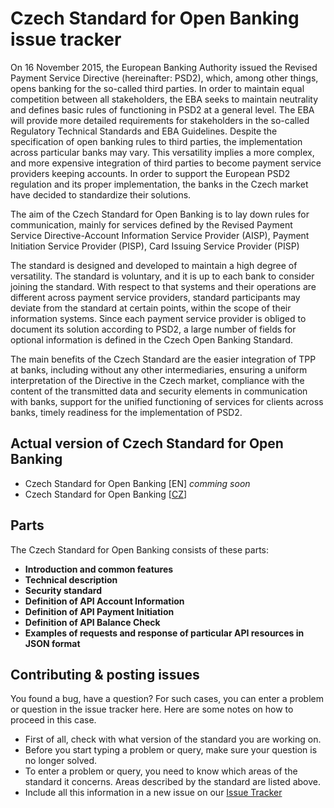 # Czech Standard for Open Banking issue tracker
On 16 November 2015, the European Banking Authority issued the Revised Payment Service Directive (hereinafter: PSD2), which, among other things, opens banking for the so-called third parties. In order to maintain equal competition between all stakeholders, the EBA seeks to maintain neutrality and defines basic rules of functioning in PSD2 at a general level. The EBA will provide more detailed requirements for stakeholders in the so-called Regulatory Technical Standards and EBA Guidelines. Despite the specification of open banking rules to third parties, the implementation across particular banks may vary. This versatility implies a more complex, and more expensive integration of third parties to become payment service providers keeping accounts. In order to support the European PSD2 regulation and its proper implementation, the banks in the Czech market have decided to standardize their solutions.

The aim of the Czech Standard for Open Banking is to lay down rules for communication, mainly for services defined by the Revised Payment Service Directive-Account Information Service Provider (AISP), Payment Initiation Service Provider (PISP), Card Issuing Service Provider (PISP)

The standard is designed and developed to maintain a high degree of versatility. The standard is voluntary, and it is up to each bank to consider joining the standard. With respect to that systems and their operations are different across payment service providers, standard participants may deviate from the standard at certain points, within the scope of their information systems. Since each payment service provider is obliged to document its solution according to PSD2, a large number of fields for optional information is defined in the Czech Open Banking Standard.

The main benefits of the Czech Standard are the easier integration of TPP at banks, including without any other intermediaries, ensuring a uniform interpretation of the Directive in the Czech market, compliance with the content of the transmitted data and security elements in communication with banks, support for the unified functioning of services for clients across banks, timely readiness for the implementation of PSD2.

## Actual version of Czech Standard for Open Banking

* Czech Standard for Open Banking [EN] _comming soon_
* Czech Standard for Open Banking [[CZ](https://github.com/Czech-BA/COBS/blob/master/CzechOpenBankingStandard_CZ.pdf)]

## Parts

The Czech Standard for Open Banking consists of these parts:

* **Introduction and common features**
* **Technical description**
* **Security standard**
* **Definition of API Account Information**
* **Definition of API Payment Initiation**
* **Definition of API Balance Check**
* **Examples of requests and response of particular API resources in JSON format**

## Contributing & posting issues
You found a bug, have a question? For such cases, you can enter a problem or question in the issue tracker here. Here are some notes on how to proceed in this case.

* First of all, check with what version of the standard you are working on.
* Before you start typing a problem or query, make sure your question is no longer solved.
* To enter a problem or query, you need to know which areas of the standard it concerns. Areas described by the standard are listed above.
* Include all this information in a new issue on our [Issue Tracker](https://github.com/Czech-BA/COBS/issues)